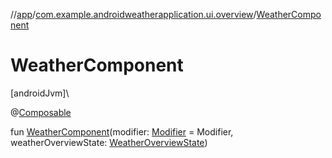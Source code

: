 //[app](../../index.md)/[com.example.androidweatherapplication.ui.overview](index.md)/[WeatherComponent](-weather-component.md)

# WeatherComponent

[androidJvm]\

@[Composable](https://developer.android.com/reference/kotlin/androidx/compose/runtime/Composable.html)

fun [WeatherComponent](-weather-component.md)(modifier: [Modifier](https://developer.android.com/reference/kotlin/androidx/compose/ui/Modifier.html) = Modifier, weatherOverviewState: [WeatherOverviewState](-weather-overview-state/index.md))
